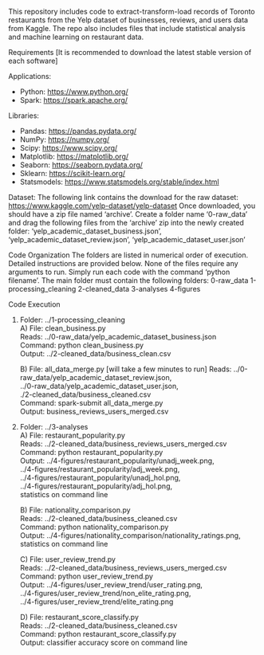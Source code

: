 This repository includes code to extract-transform-load records of Toronto restaurants from the Yelp dataset of businesses, reviews, and users data from Kaggle. The repo also includes files that include statistical analysis and machine learning on restaurant data.

Requirements [It is recommended to download the latest stable version of each software]  

Applications:
   * Python: https://www.python.org/  
   * Spark: https://spark.apache.org/  

Libraries:
  *  Pandas: https://pandas.pydata.org/
  *  NumPy: https://numpy.org/
  *  Scipy: https://www.scipy.org/
  *  Matplotlib: https://matplotlib.org/
  *  Seaborn: https://seaborn.pydata.org/
  *  Sklearn: https://scikit-learn.org/
  *  Statsmodels: https://www.statsmodels.org/stable/index.html

Dataset:
    The following link contains the download for the raw dataset: https://www.kaggle.com/yelp-dataset/yelp-dataset
    Once downloaded, you should have a zip file named ‘archive’. Create a folder name ‘0-raw_data’ and drag the following files from the ‘archive’ zip into the newly created       folder: ‘yelp_academic_dataset_business.json’, ‘yelp_academic_dataset_review.json’, ‘yelp_academic_dataset_user.json’



Code Organization
    The folders are listed in numerical order of execution. Detailed instructions are provided below. None of the files require any arguments to run. Simply run each code with     the command ‘python filename’. The main folder must contain the following folders:
    0-raw_data
    1-processing_cleaning
    2-cleaned_data
    3-analyses
    4-figures



Code Execution
1. Folder: ../1-processing_cleaning  
    A) File: clean_business.py  
        Reads: ../0-raw_data/yelp_academic_dataset_business.json  
        Command: python clean_business.py  
        Output: ../2-cleaned_data/business_clean.csv  

    B) File: all_data_merge.py [will take a few minutes to run]
        Reads: ../0-raw_data/yelp_academic_dataset_review.json,  
        ../0-raw_data/yelp_academic_dataset_user.json,  
        ./2-cleaned_data/business_cleaned.csv  
        Command: spark-submit all_data_merge.py  
        Output: business_reviews_users_merged.csv  


2. Folder: ../3-analyses  
    A) File: restaurant_popularity.py  
        Reads: ../2-cleaned_data/business_reviews_users_merged.csv  
        Command: python restaurant_popularity.py  
        Output: ../4-figures/restaurant_popularity/unadj_week.png,  
        ../4-figures/restaurant_popularity/adj_week.png,  
        ../4-figures/restaurant_popularity/unadj_hol.png,  
        ../4-figures/restaurant_popularity/adj_hol.png,  
        statistics on command line

    B) File: nationality_comparison.py  
        Reads: ../2-cleaned_data/business_cleaned.csv  
        Command: python nationality_comparison.py  
        Output: ../4-figures/nationality_comparison/nationality_ratings.png,  
        statistics on command line  

    C) File: user_review_trend.py  
        Reads: ../2-cleaned_data/business_reviews_users_merged.csv  
        Command: python user_review_trend.py  
        Output: ../4-figures/user_review_trend/user_rating.png,  
        ../4-figures/user_review_trend/non_elite_rating.png,  
        ../4-figures/user_review_trend/elite_rating.png  

    D) File: restaurant_score_classify.py  
        Reads: ../2-cleaned_data/business_cleaned.csv  
        Command: python restaurant_score_classify.py  
        Output: classifier accuracy score on command line  
